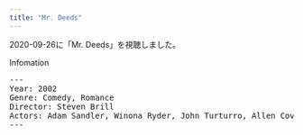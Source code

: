 ```yaml
---
title: "Mr. Deeds"
---
```

2020-09-26に「Mr. Deeds」を視聴しました。

Infomation
<pre>
---
Year: 2002
Genre: Comedy, Romance
Director: Steven Brill
Actors: Adam Sandler, Winona Ryder, John Turturro, Allen Covert
---
</pre>